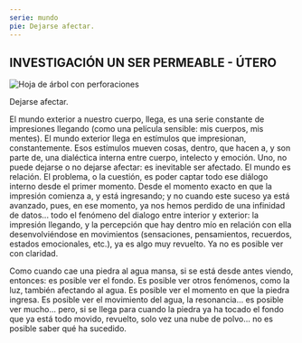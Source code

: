 ```yaml
---
serie: mundo
pie: Dejarse afectar.
---
```


## INVESTIGACIÓN UN SER PERMEABLE - ÚTERO

![Hoja de árbol con perforaciones](/foto/P1500515.webp)

Dejarse afectar.

El mundo exterior a nuestro cuerpo, llega, es una serie constante de impresiones llegando (como una película sensible: mis cuerpos, mis mentes). El mundo exterior llega en estímulos que impresionan, constantemente. Esos estímulos mueven cosas, dentro, que hacen a, y son parte de, una dialéctica interna entre cuerpo, intelecto y emoción. Uno, no puede dejarse o no dejarse afectar: es inevitable ser afectado. El mundo es relación. El problema, o la cuestión, es poder captar todo ese diálogo interno desde el primer momento. Desde el momento exacto en que la impresión comienza a, y está ingresando; y no cuando este suceso ya está avanzado, pues, en ese momento, ya nos hemos perdido de una infinidad de datos... todo el fenómeno del dialogo entre interior y exterior: la impresión llegando, y la percepción que hay dentro mío en relación con ella desenvolviéndose en movimientos (sensaciones, pensamientos, recuerdos, estados emocionales, etc.), ya es algo muy revuelto. Ya no es posible ver con claridad.

Como cuando cae una piedra al agua mansa, si se está desde antes viendo, entonces: es posible ver el fondo. Es posible ver otros fenómenos, como la luz, también afectando al agua. Es posible ver el momento en que la piedra ingresa. Es posible ver el movimiento del agua, la resonancia… es posible ver mucho... pero, si se llega para cuando la piedra ya ha tocado el fondo que ya está todo movido, revuelto, solo vez una nube de polvo... no es posible saber qué ha sucedido.
